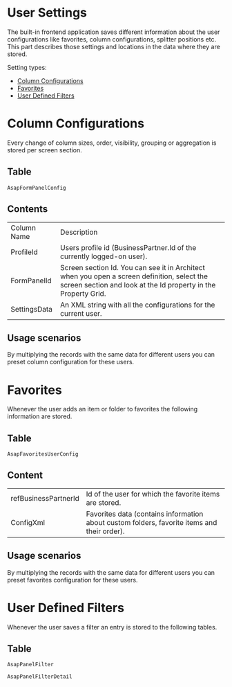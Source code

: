 # User Settings

The built-in frontend application saves different information about the user configurations like favorites, column configurations, splitter positions etc. This part describes those settings and locations in the data where they are stored.

Setting types:

-   [Column Configurations](#UserSettings-ColumnConfigurations)
-   [Favorites](#UserSettings-Favorites)
-   [User Defined Filters](#UserSettings-UserDefinedFilters)

# Column Configurations

Every change of column sizes, order, visibility, grouping or aggregation is stored per screen section.

## Table

    AsapFormPanelConfig

## Contents

|              |                                                                                                                                                               |
|--------------|---------------------------------------------------------------------------------------------------------------------------------------------------------------|
| Column Name  | Description                                                                                                                                                   |
| ProfileId    | Users profile id (BusinessPartner.Id of the currently logged-on user).                                                                                        |
| FormPanelId  | Screen section Id. You can see it in Architect when you open a screen definition, select the screen section and look at the Id property in the Property Grid. |
| SettingsData | An XML string with all the configurations for the current user.                                                                                               |

## Usage scenarios

By multiplying the records with the same data for different users you can preset column configuration for these users.

# Favorites

Whenever the user adds an item or folder to favorites the following information are stored.

## Table

    AsapFavoritesUserConfig

## Content

|                      |                                                                                             |
|----------------------|---------------------------------------------------------------------------------------------|
| refBusinessPartnerId | Id of the user for which the favorite items are stored.                                     |
| ConfigXml            | Favorites data (contains information about custom folders, favorite items and their order). |

## Usage scenarios

By multiplying the records with the same data for different users you can preset favorites configuration for these users.

# User Defined Filters

Whenever the user saves a filter an entry is stored to the following tables.

## Table

    AsapPanelFilter

    AsapPanelFilterDetail
